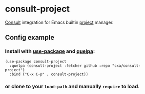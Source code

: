 # consult-project

[Consult](https://github.com/minad/consult) integration for Emacs builtin [project](https://elpa.gnu.org/packages/project.html) manager.

## Config example

### Install with [use-package](https://github.com/jwiegley/use-package) and [quelpa](https://github.com/quelpa/quelpa):

```elisp
(use-package consult-project
  :quelpa (consult-project :fetcher github :repo "cxa/consult-project")
  :bind ("C-x C-p" . consult-project))
```

### or clone to your `load-path` and manually `require` to load.
